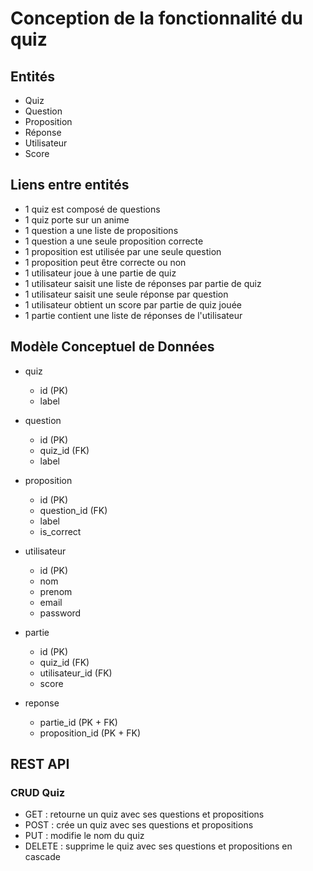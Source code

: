# Conception de la fonctionnalité du quiz

## Entités

* Quiz
* Question
* Proposition
* Réponse
* Utilisateur
* Score

## Liens entre entités

* 1 quiz est composé de questions
* 1 quiz porte sur un anime
* 1 question a une liste de propositions
* 1 question a une seule proposition correcte
* 1 proposition est utilisée par une seule question
* 1 proposition peut être correcte ou non
* 1 utilisateur joue à une partie de quiz
* 1 utilisateur saisit une liste de réponses par partie de quiz
* 1 utilisateur saisit une seule réponse par question
* 1 utilisateur obtient un score par partie de quiz jouée
* 1 partie contient une liste de réponses de l'utilisateur

## Modèle Conceptuel de Données

- quiz
    - id (PK)
    - label
    
- question
    - id (PK)
    - quiz_id (FK)
    - label
    
- proposition
    - id (PK)
    - question_id (FK)
    - label
    - is_correct
    
- utilisateur
    - id (PK)
    - nom
    - prenom
    - email
    - password
    
- partie
    - id (PK)
    - quiz_id (FK)
    - utilisateur_id (FK)
    - score
    
- reponse
    - partie_id (PK + FK)
    - proposition_id (PK + FK)
    
## REST API

### CRUD Quiz

* GET : retourne un quiz avec ses questions et propositions
* POST : crée un quiz avec ses questions et propositions
* PUT : modifie le nom du quiz
* DELETE : supprime le quiz avec ses questions et propositions en cascade

